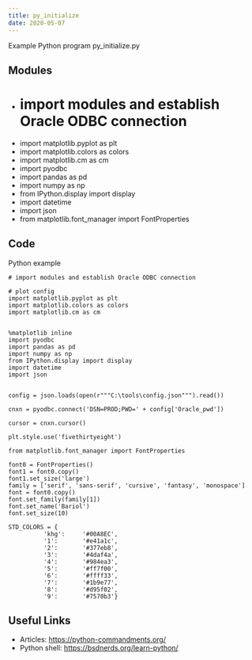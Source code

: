 ```yaml
---
title: py_initialize
date: 2020-05-07
---
```

Example Python program py_initialize.py

## Modules

* # import modules and establish Oracle ODBC connection
* import matplotlib.pyplot as plt  
* import matplotlib.colors as colors
* import matplotlib.cm as cm
* import pyodbc
* import pandas as pd
* import numpy as np
* from IPython.display import display
* import datetime
* import json
* from matplotlib.font_manager import FontProperties

## Code

Python example

    # import modules and establish Oracle ODBC connection
    
    # plot config
    import matplotlib.pyplot as plt          
    import matplotlib.colors as colors
    import matplotlib.cm as cm
    
    
    %matplotlib inline
    import pyodbc
    import pandas as pd
    import numpy as np
    from IPython.display import display
    import datetime
    import json
    
    
    config = json.loads(open(r"""C:\tools\config.json""").read())
    
    cnxn = pyodbc.connect('DSN=PROD;PWD=' + config['Oracle_pwd'])
    
    cursor = cnxn.cursor()
    
    plt.style.use('fivethirtyeight')
    
    from matplotlib.font_manager import FontProperties
    
    font0 = FontProperties()
    font1 = font0.copy()
    font1.set_size('large')
    family = ['serif', 'sans-serif', 'cursive', 'fantasy', 'monospace']
    font = font0.copy()
    font.set_family(family[1])
    font.set_name('Bariol')
    font.set_size(10)
    
    STD_COLORS = {
              'khg':     '#00A8EC',
              '1':       '#e41a1c',
              '2':       '#377eb8',
              '3':       '#4daf4a',
              '4':       '#984ea3',
              '5':       '#ff7f00',
              '6':       '#ffff33',
              '7':       '#1b9e77',
              '8':       '#d95f02',
              '9':       '#7570b3'}

## Useful Links

- Articles: https://python-commandments.org/
- Python shell: https://bsdnerds.org/learn-python/
